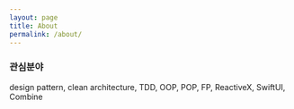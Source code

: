 ```yaml
---
layout: page
title: About
permalink: /about/
---
```


### 관심분야
design pattern, clean architecture, TDD, 
OOP, POP, FP, ReactiveX, 
SwiftUI, Combine
